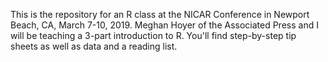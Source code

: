This is the repository for an R class at the NICAR Conference in Newport Beach, CA, March 7-10, 2019. Meghan Hoyer of the Associated Press and I will be teaching a 3-part introduction to R. You'll find step-by-step tip sheets as well as data and a reading list.
